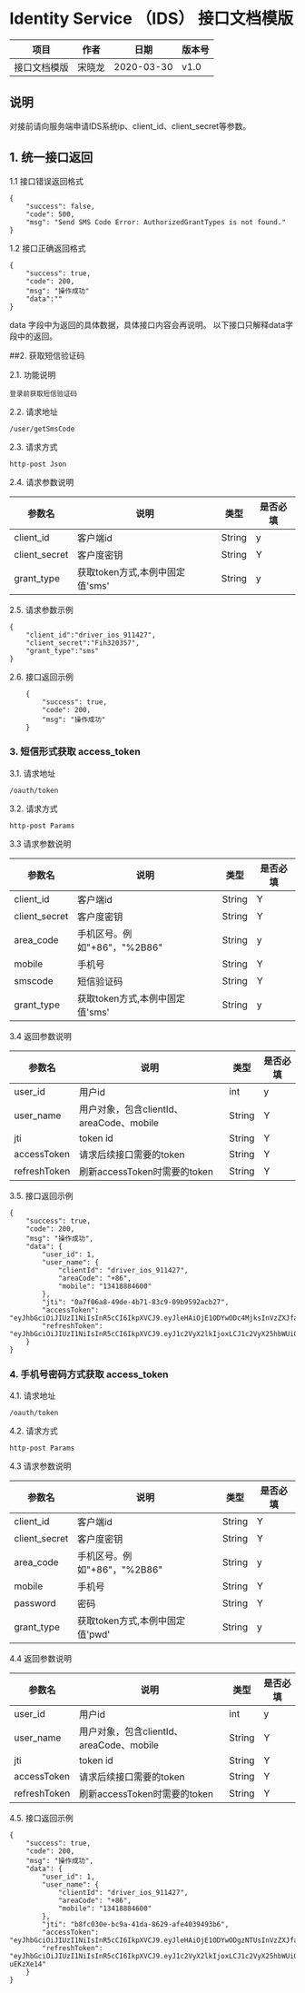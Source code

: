 # Identity Service （IDS） 接口文档模版

	
项目|	作者	|日期	|版本号
----|-------|------|-------
接口文档模版|	宋晓龙|	2020-03-30	|v1.0

## 说明

对接前请向服务端申请IDS系统ip、client_id、client_secret等参数。

## 1. 统一接口返回

1.1 接口错误返回格式 
    
    {
        "success": false,
        "code": 500,
        "msg": "Send SMS Code Error: AuthorizedGrantTypes is not found."
    } 

1.2 接口正确返回格式

    {
        "success": true,
        "code": 200,
        "msg": "操作成功"
        "data":""
    }
    
data 字段中为返回的具体数据，具体接口内容会再说明。
以下接口只解释data字段中的返回。

##2. 获取短信验证码

2.1. 功能说明 

	登录前获取短信验证码
	
2.2. 请求地址

	/user/getSmsCode

2.3. 请求方式

	http-post Json
	
2.4. 请求参数说明	

参数名|说明 |类型 |是否必填
----|-------|------|-------
client_id|客户端id|String|y
client_secret|客户度密钥|String |Y
grant_type|获取token方式,本例中固定值'sms'|String|y
	
2.5. 请求参数示例

    {
        "client_id":"driver_ios_911427",
        "client_secret":"Fih320357",
        "grant_type":"sms"
    }	

2.6. 接口返回示例

		{
            "success": true,
            "code": 200,
            "msg": "操作成功"
        }
        
### 3. 短信形式获取 access_token

3.1. 请求地址

	/oauth/token

3.2. 请求方式

	http-post Params

3.3 请求参数说明

参数名|说明 |类型 |是否必填
----|-------|------|-------
client_id|客户端id|	String|Y
client_secret|客户度密钥|String |Y
area_code|手机区号。例如"+86"，"%2B86"|String|y
mobile|手机号|String|Y
smscode|短信验证码|String|Y
grant_type|获取token方式,本例中固定值'sms'|String|y

3.4 返回参数说明

参数名|说明 |类型 |是否必填
----|-------|------|-------
user_id |用户id|int|y
user_name|用户对象，包含clientId、areaCode、mobile|	String|Y
jti|token id|String |Y
accessToken|请求后续接口需要的token|String|Y
refreshToken|刷新accessToken时需要的token|String|Y

3.5. 接口返回示例

    {
        "success": true,
        "code": 200,
        "msg": "操作成功",
        "data": {
            "user_id": 1,
            "user_name": {
                "clientId": "driver_ios_911427",
                "areaCode": "+86",
                "mobile": "13418884600"
            },
            "jti": "0a7f06a8-49de-4b71-83c9-09b9592acb27",
            "accessToken": "eyJhbGciOiJIUzI1NiIsInR5cCI6IkpXVCJ9.eyJleHAiOjE1ODYwODc4MjksInVzZXJfaWQiOjEsInVzZXJfbmFtZSI6eyJjbGllbnRJZCI6ImRyaXZlcl9pb3NfOTExNDI3IiwiYXJlYUNvZGUiOiIrODYiLCJtb2JpbGUiOiIxMzQxODg4NDYwMCJ9LCJqdGkiOiIwYTdmMDZhOC00OWRlLTRiNzEtODNjOS0wOWI5NTkyYWNiMjciLCJjbGllbnRfaWQiOiJkcml2ZXJfaW9zXzkxMTQyNyIsInNjb3BlIjpbImFsbCJdfQ.oFtR9F6jLRycsekYMTyehvbrNkkPZG4KmBJzIO59nDA",
            "refreshToken": "eyJhbGciOiJIUzI1NiIsInR5cCI6IkpXVCJ9.eyJ1c2VyX2lkIjoxLCJ1c2VyX25hbWUiOnsiY2xpZW50SWQiOiJkcml2ZXJfaW9zXzkxMTQyNyIsImFyZWFDb2RlIjoiKzg2IiwibW9iaWxlIjoiMTM0MTg4ODQ2MDAifSwic2NvcGUiOlsiYWxsIl0sImF0aSI6IjBhN2YwNmE4LTQ5ZGUtNGI3MS04M2M5LTA5Yjk1OTJhY2IyNyIsImV4cCI6MTU4NjYwNjIyOSwianRpIjoiYTZjZmI0YjItZTFkMy00MWIwLTk1NTItYmE2Mzc1ZWI3YjRjIiwiY2xpZW50X2lkIjoiZHJpdmVyX2lvc185MTE0MjcifQ.fyNynFA2OTwIn5yr2ahN_RwifVFoCGUC7RMbGSBuaDA"
        }
    }
    
### 4. 手机号密码方式获取 access_token

4.1. 请求地址

	/oauth/token

4.2. 请求方式

	http-post Params

4.3 请求参数说明

参数名|说明 |类型 |是否必填
----|-------|------|-------
client_id|客户端id|	String|Y
client_secret|客户度密钥|String |Y
area_code|手机区号。例如"+86"，"%2B86"|String|y
mobile|手机号|String|Y
password|密码|String|Y
grant_type|获取token方式,本例中固定值'pwd'|String|y

4.4 返回参数说明

参数名|说明 |类型 |是否必填
----|-------|------|-------
user_id |用户id|int|y
user_name|用户对象，包含clientId、areaCode、mobile|	String|Y
jti|token id|String |Y
accessToken|请求后续接口需要的token|String|Y
refreshToken|刷新accessToken时需要的token|String|Y

4.5. 接口返回示例

    {
        "success": true,
        "code": 200,
        "msg": "操作成功",
        "data": {
            "user_id": 1,
            "user_name": {
                "clientId": "driver_ios_911427",
                "areaCode": "+86",
                "mobile": "13418884600"
            },
            "jti": "b8fc030e-bc9a-41da-8629-afe4039493b6",
            "accessToken": "eyJhbGciOiJIUzI1NiIsInR5cCI6IkpXVCJ9.eyJleHAiOjE1ODYwODgzNTUsInVzZXJfaWQiOjEsInVzZXJfbmFtZSI6eyJjbGllbnRJZCI6ImRyaXZlcl9pb3NfOTExNDI3IiwiYXJlYUNvZGUiOiIrODYiLCJtb2JpbGUiOiIxMzQxODg4NDYwMCJ9LCJqdGkiOiJiOGZjMDMwZS1iYzlhLTQxZGEtODYyOS1hZmU0MDM5NDkzYjYiLCJjbGllbnRfaWQiOiJkcml2ZXJfaW9zXzkxMTQyNyIsInNjb3BlIjpbImFsbCJdfQ.xzIRyWnFoWFHnai6rmI1nUtUrvizOExGOWSDZRTA4pA",
            "refreshToken": "eyJhbGciOiJIUzI1NiIsInR5cCI6IkpXVCJ9.eyJ1c2VyX2lkIjoxLCJ1c2VyX25hbWUiOnsiY2xpZW50SWQiOiJkcml2ZXJfaW9zXzkxMTQyNyIsImFyZWFDb2RlIjoiKzg2IiwibW9iaWxlIjoiMTM0MTg4ODQ2MDAifSwic2NvcGUiOlsiYWxsIl0sImF0aSI6ImI4ZmMwMzBlLWJjOWEtNDFkYS04NjI5LWFmZTQwMzk0OTNiNiIsImV4cCI6MTU4NjYwNjc1NSwianRpIjoiYjkyOGNhNDctMmJhMC00Njk5LThjMjQtZDI4MzM2YmEyNWIwIiwiY2xpZW50X2lkIjoiZHJpdmVyX2lvc185MTE0MjcifQ.VP_pmUQMnvrwKzX4l3ig9uyqEMjb347MvY-uEKzXe14"
        }
    }